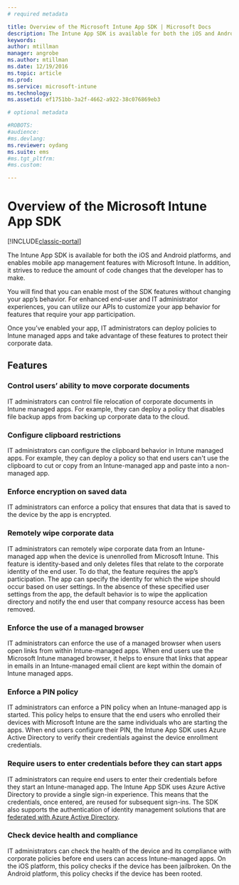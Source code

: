 ```yaml
---
# required metadata

title: Overview of the Microsoft Intune App SDK | Microsoft Docs
description: The Intune App SDK is available for both the iOS and Android platforms, and enables mobile app management features with Microsoft Intune. 
keywords:
author: mtillman
manager: angrobe
ms.author: mtillman
ms.date: 12/19/2016
ms.topic: article
ms.prod:
ms.service: microsoft-intune
ms.technology:
ms.assetid: ef1751bb-3a2f-4662-a922-38c076869eb3

# optional metadata

#ROBOTS:
#audience:
#ms.devlang:
ms.reviewer: oydang
ms.suite: ems
#ms.tgt_pltfrm:
#ms.custom:

---
```


# Overview of the Microsoft Intune App SDK

[!INCLUDE[classic-portal](../includes/classic-portal.md)]

The Intune App SDK is available for both the iOS and Android platforms, and enables mobile app management features with Microsoft Intune. In addition, it strives to reduce the amount of code changes that the developer has to make.

You will find that you can enable most of the SDK features without changing your app’s behavior. For enhanced end-user and IT administrator experiences, you can utilize our APIs to customize your app behavior for features that require your app participation.

Once you’ve enabled your app, IT administrators can deploy policies to Intune managed apps and take advantage of these features to protect their corporate data.

## Features
### Control users’ ability to move corporate documents
IT administrators can control file relocation of corporate documents in Intune managed apps. For example, they can deploy a policy that disables file backup apps from backing up corporate data to the cloud.  

### Configure clipboard restrictions
IT administrators can configure the clipboard behavior in Intune managed apps. For example, they can deploy a policy so that end users can't use the clipboard to cut or copy from an Intune-managed app and paste into a non-managed app.

### Enforce encryption on saved data
IT administrators can enforce a policy that ensures that data that is saved to the device by the app is encrypted.

### Remotely wipe corporate data
IT administrators can remotely wipe corporate data from an Intune-managed app when the device is unenrolled from Microsoft Intune. This feature is identity-based and only deletes files that relate to the corporate identity of the end user. To do that, the feature requires the app’s participation. The app can specify the identity for which the wipe should occur based on user settings. In the absence of these specified user settings from the app, the default behavior is to wipe the application directory and notify the end user that company resource access has been removed.

### Enforce the use of a managed browser
IT administrators can enforce the use of a managed browser when users open links from within Intune-managed apps. When end users use the Microsoft Intune managed browser, it helps to ensure that links that appear in emails in an Intune-managed email client are kept within the domain of Intune managed apps.

### Enforce a PIN policy
IT administrators can enforce a PIN policy when an Intune-managed app is started. This policy helps to ensure that the end users who enrolled their devices with Microsoft Intune are the same individuals who are starting the apps. When end users configure their PIN, the Intune App SDK uses Azure Active Directory to verify their credentials against the device enrollment credentials.

### Require users to enter credentials before they can start apps
IT administrators can require end users to enter their credentials before they start an Intune-managed app. The Intune App SDK uses Azure Active Directory to provide a single sign-in experience. This means that the credentials, once entered, are reused for subsequent sign-ins. The SDK also supports the authentication of identity management solutions that are [federated with Azure Active Directory](/active-directory/active-directory-aadconnect-federation-compatibility).

### Check device health and compliance
IT administrators can check the health of the device and its compliance with corporate policies before end users can access Intune-managed apps. On the iOS platform, this policy checks if the device has been jailbroken. On the Android platform, this policy checks if the device has been rooted.  
